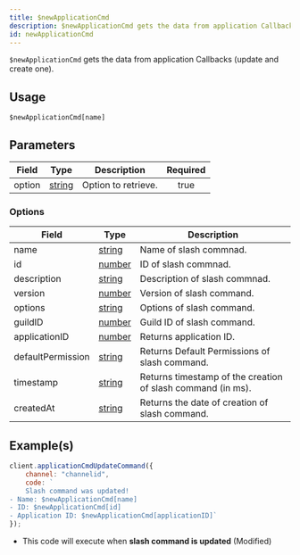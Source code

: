 ```yaml
---
title: $newApplicationCmd
description: $newApplicationCmd gets the data from application Callbacks (update and create one).
id: newApplicationCmd
---
```


`$newApplicationCmd` gets the data from application Callbacks (update and create one).

## Usage

```aoi
$newApplicationCmd[name]
```

## Parameters

| Field  | Type                                                                                              | Description         | Required |
| ------ | ------------------------------------------------------------------------------------------------- | ------------------- | :------: |
| option | [string](https://developer.mozilla.org/en-US/docs/Web/JavaScript/Reference/Global_Objects/String) | Option to retrieve. |   true   |

### Options

| Field             | Type                                                                                              | Description                                                 |
| ----------------- | ------------------------------------------------------------------------------------------------- | ----------------------------------------------------------- |
| name              | [string](https://developer.mozilla.org/en-US/docs/Web/JavaScript/Reference/Global_Objects/String) | Name of slash commnad.                                      |
| id                | [number](https://developer.mozilla.org/en-US/docs/Web/JavaScript/Reference/Global_Objects/Number) | ID of slash commnad.                                        |
| description       | [string](https://developer.mozilla.org/en-US/docs/Web/JavaScript/Reference/Global_Objects/String) | Description of slash commnad.                               |
| version           | [number](https://developer.mozilla.org/en-US/docs/Web/JavaScript/Reference/Global_Objects/Number) | Version of slash command.                                   |
| options           | [string](https://developer.mozilla.org/en-US/docs/Web/JavaScript/Reference/Global_Objects/String) | Options of slash command.                                   |
| guildID           | [number](https://developer.mozilla.org/en-US/docs/Web/JavaScript/Reference/Global_Objects/Number) | Guild ID of slash command.                                  |
| applicationID     | [number](https://developer.mozilla.org/en-US/docs/Web/JavaScript/Reference/Global_Objects/Number) | Returns application ID.                                     |
| defaultPermission | [string](https://developer.mozilla.org/en-US/docs/Web/JavaScript/Reference/Global_Objects/String) | Returns Default Permissions of slash command.               |
| timestamp         | [string](https://developer.mozilla.org/en-US/docs/Web/JavaScript/Reference/Global_Objects/String) | Returns timestamp of the creation of slash command (in ms). |
| createdAt         | [string](https://developer.mozilla.org/en-US/docs/Web/JavaScript/Reference/Global_Objects/String) | Returns the date of creation of slash command.              |

## Example(s)

```js
client.applicationCmdUpdateCommand({
    channel: "channelid",
    code: `
    Slash command was updated!
- Name: $newApplicationCmd[name]
- ID: $newApplicationCmd[id]
- Application ID: $newApplicationCmd[applicationID]`
});
```

-   This code will execute when **slash command is updated** (Modified)
